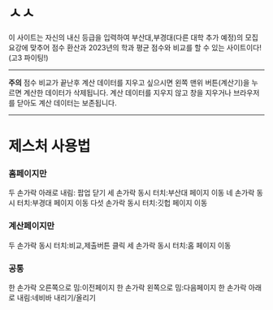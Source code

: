 # ㅅㅅ
이 사이트는 자신의 내신 등급을 입력하여 부산대,부경대(다른 대학 추가 예정)의 모집요강에 맞추어 점수 환산과 2023년의 학과 평균 점수와 비교를 할 수 있는 사이트이다!
(고3 파이팅!)
*******************************************************************************************
**주의**
점수 비교가 끝난후 계산 데이터를 지우고 싶으시면 왼쪽 맨위 버튼(계산기)을 누르면 계산한 데이터가 삭제됩니다.
계산 데이터를 지우지 않고 창을 지우거나 브라우저를 닫아도 계산 데이터는 보존됩니다.
*******************************************************************************************
# 제스처 사용법
### 홈페이지만
두 손가락 아래로 내림: 팝업 닫기
세 손가락 동시 터치:부산대 페이지 이동
네 손가락 동시 터치:부경대 페이지 이동
다섯 손가락 동시 터치:깃헙 페이지 이동
### 계산페이지만
두 손가락 동시 터치:비교,제출버튼 클릭
세 손가락 동시 터치:홈 페이지 이동
### 공통
한 손가락 오른쪽으로 밈:이전페이지
한 손가락 왼쪽으로 밈:다음페이지
한 손가락 아래로 내림:네비바 내리기/올리기
